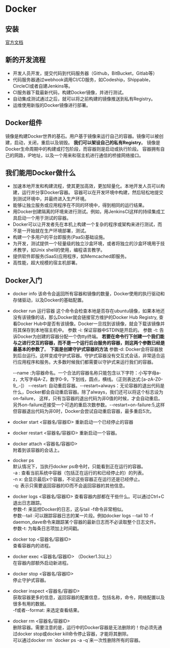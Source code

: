 # Docker
## 安装
[官方文档](https://docs.docker.com/docker-for-windows/install/#install-docker-for-windows)

## 新的开发流程
* 开发人员开发，提交代码到代码服务器（Github，BitBucket，Gitlab等）
* 代码服务器通过webhook调用CI/CD服务，如Codeship，Shippable，CircleCI或者自建Jenkins等。
* CI服务器下载最新代码，构建Docker镜像，并进行测试。
* 自动集成测试通过之后，就可以将之前构建的镜像推送到私有Registry。
* 运维使用新版的Docker镜像进行部署。

## Docker组件
镜像是构建Docker世界的基石。用户基于镜像来运行自己的容器。镜像可以被创建，启动，关闭，重启以及销毁。
**我们可以架设自己的私有Registry**。
镜像是Docker生命周期中的构建或打包阶段，而容器则是启动或执行阶段。
容器拥有自己的网路，IP地址，以及一个用来和宿主机进行通信的桥接网络接口。

## 我们能用Docker做什么
* 加速本地开发和构建流程，使其更加高效，更加轻量化。本地开发人员可以构建，运行并分享Docker容器。
   容器可以在开发环境中构建，然后轻松地提交到测试环境中，并最终进入生产环境。
* 能够让独立服务或应用程序在不同的环境中，得到相同的运行结果。
* 用Docker创建隔离的环境来进行测试。例如，用JenkinsCI这样的持续集成工具启动一个用于测试的容器。
* Docker可以让开发者先在本机上构建一个复杂的程序或架构来进行测试，而不是一开始就在生产环境部署，测试。
* 构建一个多用户的平台即服务(PaaS)基础设施。
* 为开发，测试提供一个轻量级的独立沙盒环境，或者将独立的沙盒环境用于技术教学，如Unix shell的使用，编程语言教学。
* 提供软件即服务(SaaS)应用程序，如Memcached即服务。
* 高性能，超大规模的宿主机部署。

## Docker入门
* docker info
    该命令会返回所有容器和镜像的数量，Docker使用的执行驱动和存储驱动，以及Docker的基础配置。
* docker run 运行容器
    这个命令会检查本地是否存在ubuntu镜像，如果本地还没有该镜像的话，那么Docker就会链接官方维护的Docker Hub Registry,
    查看Docker Hub中是否有该镜像。Docker一旦找到该镜像，就会下载该镜像并将其保存到本地宿主机中。
    参数 -i: 保证容器中STDIN是开启的。
    参数 -t: 告诉Docker为创建的容器分配一个伪tty终端。
    **若要在命令行下创建一个我们能与之进行交互的容器，而不是一个运行后台服务的容器，则这两个参数已经是最基本的参数了**。
    **下面是创建守护式容器的方法**
    参数-d: Docker会将容器放到后台运行。这样变成守护式容器。守护式容器没有交互式会话，非常适合运行应用程序和服务。大多数时候我们都需要以守护式来运行我们的容器。 
    
    --name <name>:为容器命名。一个合法的容器名称只能包含以下字符：小写字母a-z，大写字母A-Z，数字0-9，下划线，圆点，横线。（正则表达式:[a-zA-Z0-9_.-]）
    --restart: 自动重启容器。--restart=always：无论容器的退出代码是什么，Docker都会自动重启容器。除了always，我们还可以将这个标志设为on-failure，
                   这样，只有当容器的退出代码为非0值的时候，才会自动重启。另外on-failure还接受一个可选的重启次数参数。--restart=on-failure:5,这样但容器退出代码为非0时，Docker会尝试自动重启容器，最多重启5次。
* docker start <容器名/容器ID>
    重新启动一个已经停止的容器
* docker restart  <容器名/容器ID>
    重新启动一个容器。
* docker attach <容器名/容器ID>  
    附着到该容器的会话上。 
* docker ps  
    默认情况下，当执行docker ps命令时，只能看到正在运行的容器。    
    -a : 查看当前系统中容器（包括正在运行的和已经停止的）的列表。   
    -n x: 会显示最后x个容器，不论这些容器正在运行还是已经停止。   
    -q: 表示只需要返回容器的ID而不会返回容器的其他信息。   
* docker logs <容器名/容器ID>
    查看容器内部都在干些什么。可以通过Ctrl+C退出日志跟踪。  
    参数-f: 来监控Docker的日志，这与tail -f命令非常相似。  
    参数--tail <number>:可以跟踪容器日志的某一片段。例如docker logs --tail 10 -f daemon_dave命令来跟踪某个容器的最新日志而不必读取整个日志文件。  
    参数-t: 为每条日志项加上时间戳。
* docker top  <容器名/容器ID>   
    查看容器内的进程。  
* docker exec <容器名/容器ID> （Docker1.3以上）  
    在容器内部额外启动新进程。  
* docker stop <容器名/容器ID>  
    停止守护式容器。  
* docker inspect <容器名/容器ID>   
    获取容器更多的信息，返回容器的配置信息，包括名称，命令，网络配置以及很多有用的数据。  
    -f或者--format: 来选定查看结果。  
* docker rm  <容器名/容器ID>  
    删除容器。需要注意的是，运行中的Docker容器是无法删除的！你必须先通过docker stop或docker kill命令停止容器，才能将其删除。  
    可以通过docker rm \`docker ps -a -q\`来一次性删除所有的容器。  
